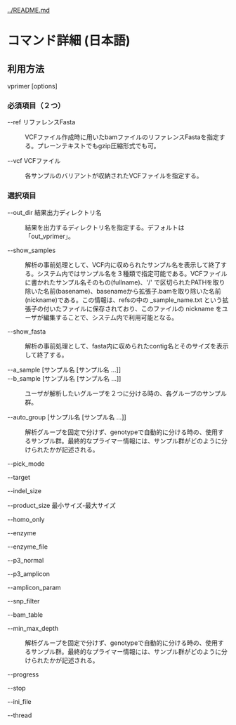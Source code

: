 [../README.md](../README.md)

# コマンド詳細 (日本語)

## 利用方法

vprimer [options]

### 必須項目（２つ）

<dl>
<dt style="font-style:normal;">
--ref リファレンスFasta
</dt>
<dd>
<p><p>
VCFファイル作成時に用いたbamファイルのリファレンスFastaを指定する。プレーンテキストでもgzip圧縮形式でも可。
</p></p>
</dd>
</dl>



<dl>
<dt style="font-style:normal;">
--vcf VCFファイル
</dt>
<dd>
<p><p>
各サンプルのバリアントが収納されたVCFファイルを指定する。
</p></p>
</dd>
</dl>


### 選択項目

<dl>
<dt style="font-style:normal;">
--out_dir 結果出力ディレクトリ名
</dt>
<dd>
<p><p>
結果を出力するディレクトリ名を指定する。デフォルトは「out_vprimer」。
</p></p>
</dd>
</dl>



<dl>
<dt style="font-style:normal;">
--show_samples
</dt>
<dd>
<p><p>
解析の事前処理として、VCF内に収められたサンプル名を表示して終了する。システム内ではサンプル名を３種類で指定可能である。VCFファイルに書かれたサンプル名そのもの(fullname)、'/' で区切られたPATHを取り除いた名前(basename)、basenameから拡張子.bamを取り除いた名前(nickname)である。この情報は、refsの中の _sample_name.txt という拡張子の付いたファイルに保存されており、このファイルの nickname をユーザが編集することで、システム内で利用可能となる。
</p></p>
</dd>
</dl>



<dl>
<dt style="font-style:normal;">
--show_fasta
</dt>
<dd>
<p><p>
解析の事前処理として、fasta内に収められたcontig名とそのサイズを表示して終了する。
</p></p>
</dd>
</dl>



<dl>
<dt style="font-style:normal;">
--a_sample [サンプル名 [サンプル名 ...]]<br>
--b_sample [サンプル名 [サンプル名 ...]]
</dt>
<dd>
<p><p>
ユーザが解析したいグループを２つに分ける時の、各グループのサンプル群。
</p></p>
</dd>
</dl>



<dl>
<dt style="font-style:normal;">
--auto_group [サンプル名 [サンプル名 ...]]
</dt>
<dd>
<p><p>
解析グループを固定で分けず、genotypeで自動的に分ける時の、使用するサンプル群。最終的なプライマー情報には、サンプル群がどのように分けられたかが記述される。
</p></p>
</dd>
</dl>


<!-- ここからしたがまだ -->

<dl>
<dt style="font-style:normal;">
--pick_mode
</dt>
<dd>
<p><p>

</p></p>
</dd>
</dl>



<dl>
<dt style="font-style:normal;">
--target
</dt>
<dd>
<p><p>

</p></p>
</dd>
</dl>



<dl>
<dt style="font-style:normal;">
--indel_size
</dt>
<dd>
<p><p>

</p></p>
</dd>
</dl>



<dl>
<dt style="font-style:normal;">
--product_size 最小サイズ-最大サイズ
</dt>
<dd>
<p><p>

</p></p>
</dd>
</dl>



<dl>
<dt style="font-style:normal;">
--homo_only
</dt>
<dd>
<p><p>

</p></p>
</dd>
</dl>



<dl>
<dt style="font-style:normal;">
--enzyme
</dt>
<dd>
<p><p>

</p></p>
</dd>
</dl>



<dl>
<dt style="font-style:normal;">
--enzyme_file
</dt>
<dd>
<p><p>

</p></p>
</dd>
</dl>



<dl>
<dt style="font-style:normal;">
--p3_normal
</dt>
<dd>
<p><p>

</p></p>
</dd>
</dl>



<dl>
<dt style="font-style:normal;">
--p3_amplicon
</dt>
<dd>
<p><p>

</p></p>
</dd>
</dl>



<dl>
<dt style="font-style:normal;">
--amplicon_param
</dt>
<dd>
<p><p>

</p></p>
</dd>
</dl>



<dl>
<dt style="font-style:normal;">
--snp_filter
</dt>
<dd>
<p><p>

</p></p>
</dd>
</dl>



<dl>
<dt style="font-style:normal;">
--bam_table
</dt>
<dd>
<p><p>

</p></p>
</dd>
</dl>



<dl>
<dt style="font-style:normal;">
--min_max_depth
</dt>
<dd>
<p><p>
解析グループを固定で分けず、genotypeで自動的に分ける時の、使用するサンプル群。最終的なプライマー情報には、サンプル群がどのように分けられたかが記述される。
</p></p>

</dd>
</dl>



<dl>
<dt style="font-style:normal;">
--progress
</dt>
<dd>
<p><p>

</p></p>
</dd>
</dl>



<dl>
<dt style="font-style:normal;">
--stop
</dt>
<dd>
<p><p>

</p></p>
</dd>
</dl>



<dl>
<dt style="font-style:normal;">
--ini_file
</dt>
<dd>
<p><p>

</p></p>
</dd>
</dl>



<dl>
<dt style="font-style:normal;">
--thread
</dt>
<dd>
<p><p>

</p></p>
</dd>
</dl>




